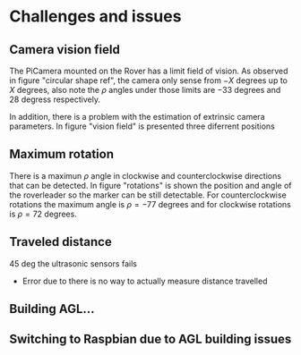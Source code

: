 Challenges and issues
============================

Camera vision field
-------------------
The PiCamera mounted on the Rover has a limit field of vision. 
As observed in figure "circular shape ref",  the camera only sense from $-X$ degrees up to $X$ degrees, also note the $\rho$ angles under those limits are $-33$ degrees and $28$ degress respectively. 



In addition, there is a problem with the estimation of extrinsic camera parameters. 
In figure "vision field" is presented three diferrent positions 


Maximum rotation
------------------
There is a maximun $\rho$ angle in clockwise and counterclockwise directions that can be detected.
In figure "rotations" is shown the position and angle of the roverleader so the marker can be still detectable. 
For counterclockwise rotations the maximum angle is $\rho = -77$ degrees and for clockwise rotations is $\rho = 72$ degrees. 

Traveled distance
-----------------------
45 deg the ultrasonic sensors fails
- Error due to there is no way to actually measure distance travelled 


Building AGL...
----------------------

Switching to Raspbian due to AGL building issues
--------------

